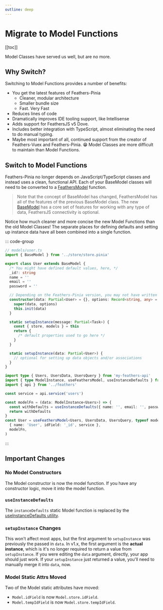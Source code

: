 ```yaml
---
outline: deep
---
```


<script setup>
import Badge from '../components/Badge.vue'
import BlockQuote from '../components/BlockQuote.vue'
</script>

# Migrate to Model Functions

[[toc]]

Model Classes have served us well, but are no more.

## Why Switch?

Switching to Model Functions provides a number of benefits:

- You get the latest features of Feathers-Pinia
  - Cleaner, modular architecture
  - Smaller bundle size
  - Fast. Very Fast
- Reduces lines of code
- Dramatically improves IDE tooling support, like Intellisense
- Adds support for FeathersJS v5 Dove.
- Includes better integration with TypeScript, almost eliminating the need to do manual typing.
- Maybe most important of all, continued support from the creator of Feathers-Vuex and Feathers-Pinia. 😁 Model Classes
are more difficult to maintain than Model Functions.

## Switch to Model Functions

Feathers-Pinia no longer depends on JavaScript/TypeScript classes and instead uses a clean, functional API. Each of your
BaseModel classes will need to be converted to a [FeathersModel](/guide/use-feathers-model) function.

<BlockQuote label="note" type="info">

Note that the concept of BaseModel has changed, FeathersModel has all of the features of the previous BaseModel class.
The new [BaseModel](/guide/use-base-model) has a core set of features for working with any type of data, FeathersJS
connectivity is optional.

</BlockQuote>

<!--@include: ./types-notification.md-->

Notice how much cleaner and more concise the new Model Functions than the old Model Classes! The separate places for
defining defaults and setting up instance data have all been combined into a single function.

::: code-group

```ts [Old Model Class]
// models/user.ts
import { BaseModel } from '../store/store.pinia'

export class User extends BaseModel {
  /* You might have defined default values, here, */
  _id?: string
  name = ''
  email = ''
  password = ''

  // Depending on the Feathers-Pinia version, you may not have written a constructor
  constructor(data: Partial<User> = {}, options: Record<string, any> = {}) {
    super(data, options)
    this.init(data)
  }

  static setupInstance(message: Partial<Task>) {
    const { store, models } = this
    return { 
      /* default properties used to go here */
    }  
  }

  static setupInstance(data: Partial<User>) {
    // optional for setting up data objects and/or associations
  }
}
```

```ts [New Model Function]
import type { Users, UsersData, UsersQuery } from 'my-feathers-api'
import { type ModelInstance, useFeathersModel, useInstanceDefaults } from 'feathers-pinia'
import { api } from '../feathers'

const service = api.service('users')

const modelFn = (data: ModelInstance<Users>) => {
  const withDefaults = useInstanceDefaults({ name: '', email: '', password: '' }, data)
  return withDefaults
}
const User = useFeathersModel<Users, UsersData, UsersQuery, typeof modelFn>(
  { name: 'User', idField: '_id', service },
  modelFn,
)
```

:::

## Important Changes

### No Model Constructors

The Model constructor is now the model function. If you have any constructor logic, move it into the model function.

### `useInstanceDefaults`

The `instanceDefaults` static Model function is replaced by the [useInstanceDefaults utility](/guide/model-functions-shared#useinstancedefaults).

### `setupInstance` Changes

This won't affect most apps, but the first argument to `setupInstance` was previously the passed in `data`. In v1.x, the first argument is the **actual instance**, which is it's no longer required to return a value from `setupInstance`. If you were editing the `data` argument, directly, your app should just work.  If your `setupInstance` just returned a value, you'll need to manually merge it into `data`, now.

### Model Static Attrs Moved

Two of the Model static attributes have moved:

- `Model.idField` is now `Model.store.idField`.
- `Model.tempIdField` is now `Model.store.tempIdField`.
